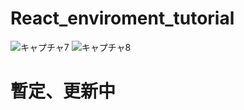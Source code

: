 # React_enviroment_tutorial
![キャプチャ7](https://user-images.githubusercontent.com/70077254/113109541-0b986b80-9241-11eb-9008-2c03a7217e19.PNG)
![キャプチャ8](https://user-images.githubusercontent.com/70077254/113109916-6cc03f00-9241-11eb-8820-9cd0f3568e8c.PNG)
<h1>暫定、更新中</h1>
